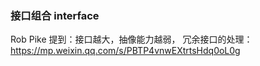 ### 接口组合 interface

Rob Pike 提到：接口越大，抽像能力越弱，
冗余接口的处理：https://mp.weixin.qq.com/s/PBTP4vnwEXtrtsHdq0oL0g